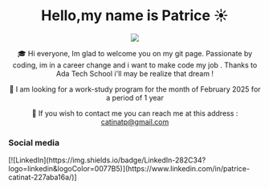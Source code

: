 <div align="center">
  
# Hello,my name is Patrice :sunny:

</div>

<div align="center">
    <img src="https://i.giphy.com/media/v1.Y2lkPTc5MGI3NjExbGc2cTB4bmRzamp1eDQ4dmNza2RlMnd0anhmY25wdmo2ZTZtcjRoZiZlcD12MV9pbnRlcm5hbF9naWZfYnlfaWQmY3Q9Zw/pbNJFU3QLj39K/giphy.gif">

:mortar_board: Hi everyone, Im glad to welcome you on my git page. 
Passionate by coding, im in a career change and i want to make code my job . Thanks to Ada Tech School i'll may be realize that dream ! 

:office: I am looking for a work-study program for the month of February 2025 for a period of 1 year

:e-mail: If you wish to contact me you can reach me at this address : catinatp@gmail.com 

<h3 align="left">Social media</h3>
<p align="left">
[![LinkedIn](https://img.shields.io/badge/LinkedIn-282C34?logo=linkedin&logoColor=0077B5)](https://www.linkedin.com/in/patrice-catinat-227aba16a/)]
</p>
